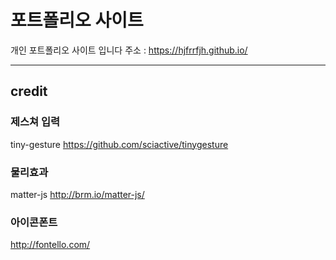 # 포트폴리오 사이트
개인 포트폴리오 사이트 입니다
주소 : https://hjfrrfjh.github.io/

---
## credit

### 제스쳐 입력
tiny-gesture
https://github.com/sciactive/tinygesture

### 물리효과
matter-js
http://brm.io/matter-js/

### 아이콘폰트
http://fontello.com/
